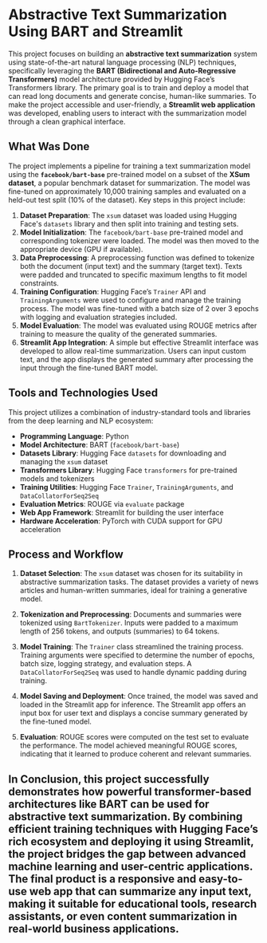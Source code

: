 
# Abstractive Text Summarization Using BART and Streamlit

This project focuses on building an **abstractive text summarization** system using state-of-the-art natural language processing (NLP) techniques, specifically leveraging the **BART (Bidirectional and Auto-Regressive Transformers)** model architecture provided by Hugging Face’s Transformers library. The primary goal is to train and deploy a model that can read long documents and generate concise, human-like summaries. To make the project accessible and user-friendly, a **Streamlit web application** was developed, enabling users to interact with the summarization model through a clean graphical interface.

## What Was Done

The project implements a pipeline for training a text summarization model using the **`facebook/bart-base`** pre-trained model on a subset of the **XSum dataset**, a popular benchmark dataset for summarization. The model was fine-tuned on approximately 10,000 training samples and evaluated on a held-out test split (10% of the dataset). Key steps in this project include:

1. **Dataset Preparation**: The `xsum` dataset was loaded using Hugging Face's `datasets` library and then split into training and testing sets.
2. **Model Initialization**: The `facebook/bart-base` pre-trained model and corresponding tokenizer were loaded. The model was then moved to the appropriate device (GPU if available).
3. **Data Preprocessing**: A preprocessing function was defined to tokenize both the document (input text) and the summary (target text). Texts were padded and truncated to specific maximum lengths to fit model constraints.
4. **Training Configuration**: Hugging Face’s `Trainer` API and `TrainingArguments` were used to configure and manage the training process. The model was fine-tuned with a batch size of 2 over 3 epochs with logging and evaluation strategies included.
5. **Model Evaluation**: The model was evaluated using ROUGE metrics after training to measure the quality of the generated summaries.
6. **Streamlit App Integration**: A simple but effective Streamlit interface was developed to allow real-time summarization. Users can input custom text, and the app displays the generated summary after processing the input through the fine-tuned BART model.

## Tools and Technologies Used

This project utilizes a combination of industry-standard tools and libraries from the deep learning and NLP ecosystem:

- **Programming Language**: Python
- **Model Architecture**: BART (`facebook/bart-base`)
- **Datasets Library**: Hugging Face `datasets` for downloading and managing the `xsum` dataset
- **Transformers Library**: Hugging Face `transformers` for pre-trained models and tokenizers
- **Training Utilities**: Hugging Face `Trainer`, `TrainingArguments`, and `DataCollatorForSeq2Seq`
- **Evaluation Metrics**: ROUGE via `evaluate` package
- **Web App Framework**: Streamlit for building the user interface
- **Hardware Acceleration**: PyTorch with CUDA support for GPU acceleration

## Process and Workflow

1. **Dataset Selection**: The `xsum` dataset was chosen for its suitability in abstractive summarization tasks. The dataset provides a variety of news articles and human-written summaries, ideal for training a generative model.
   
2. **Tokenization and Preprocessing**: Documents and summaries were tokenized using `BartTokenizer`. Inputs were padded to a maximum length of 256 tokens, and outputs (summaries) to 64 tokens.

3. **Model Training**: The `Trainer` class streamlined the training process. Training arguments were specified to determine the number of epochs, batch size, logging strategy, and evaluation steps. A `DataCollatorForSeq2Seq` was used to handle dynamic padding during training.

4. **Model Saving and Deployment**: Once trained, the model was saved and loaded in the Streamlit app for inference. The Streamlit app offers an input box for user text and displays a concise summary generated by the fine-tuned model.

5. **Evaluation**: ROUGE scores were computed on the test set to evaluate the performance. The model achieved meaningful ROUGE scores, indicating that it learned to produce coherent and relevant summaries.

## In Conclusion, this project successfully demonstrates how powerful transformer-based architectures like BART can be used for abstractive text summarization. By combining efficient training techniques with Hugging Face’s rich ecosystem and deploying it using Streamlit, the project bridges the gap between advanced machine learning and user-centric applications. The final product is a responsive and easy-to-use web app that can summarize any input text, making it suitable for educational tools, research assistants, or even content summarization in real-world business applications.
